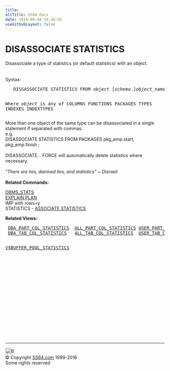 ```yaml
---
title:
altTitle: SS64 Docs
date: 2016-09-04 19:26:55
useGithubLayout: false
---
```

<!-- #BeginLibraryItem "/Library/head_ora.lbi" --><!-- #EndLibraryItem --><h1>DISASSOCIATE STATISTICS </h1> 
<p>Disassociate a type of statistics (or default statistics) with 
  an object.<br>
  <br>
  <br>
  Syntax:</p>
<pre>   DISSASSOCIATE STATISTICS FROM object [<i>schema</i>.]<i>object_name</i> [FORCE]

Where <i>object</i> is any of
   COLUMNS
   FUNCTIONS
   PACKAGES
   TYPES
   INDEXES
   INDEXTYPES</pre>
<p>More than one object of the same type can be disassociated in a single statement if separated with commas.<br>
e.g.<br>
DISASSOCIATE STATISTICS FROM PACKAGES pkg_emp.start, pkg_emp.finish ; <br>
<br>
DISASSOCIATE… FORCE will automatically delete statistics where necessary.<br>
<br>
<span class="quote"><i> "There are lies, damned lies, and statistics" ~ Disraeli</i></span><br>
<br>
<b>Related Commands:</b></p>
<p><a href="../orap/DBMS_STATS.html">DBMS_STATS</a><br>
<a href="explain.html">EXPLAIN PLAN</a><br>
IMP with rows=y<br>
STATISTICS - <a href="stats_assoc.html">ASSOCIATE STATISTICS</a></p>
<p><b>Related Views:</b></p>
<pre> <a href="../orad/DBA_PART_COL_STATISTICS.html">DBA_PART_COL_STATISTICS</a>  <a href="../orad/ALL_PART_COL_STATISTICS.html">ALL_PART_COL_STATISTICS</a> <a href="../orad/USER_PART_COL_STATISTICS.html">USER_PART_COL_STATISTICS</a> 
 <a href="../orad/DBA_TAB_COL_STATISTICS.html">DBA_TAB_COL_STATISTICS</a>   <a href="../orad/ALL_TAB_COL_STATISTICS.html">ALL_TAB_COL_STATISTICS</a>  <a href="../orad/USER_TAB_COL_STATISTICS.html">USER_TAB_COL_STATISTICS</a> 

 <a href="../orav/V$BUFFER_POOL_STATISTICS.html">V$BUFFER_POOL_STATISTICS</a> </pre><!-- #BeginLibraryItem "/Library/foot_ora.lbi" --><p>
<!-- oracle-footer -->
<ins class="adsbygoogle" style="display:inline-block;width:300px;height:250px" data-ad-client="ca-pub-6140977852749469" data-ad-slot="4275490898"></ins>
<script>
(adsbygoogle = window.adsbygoogle || []).push({});
</script></p>
<hr>
<div id="bl" class="footer"><a href="stats_dis.html#"><img src="../images/top.png" width="30" height="22" alt="Back to the Top"></a></div>
<div id="br" class="footer, tagline">© Copyright <a href="../index.html">SS64.com</a> 1999-2016<br>
Some rights reserved</div><!-- #EndLibraryItem -->

